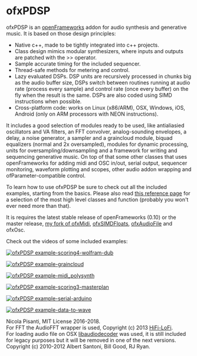 ofxPDSP
==============
ofxPDSP is an [openFrameworks](https://openframeworks.cc/) addon for audio synthesis and generative music. It is based on those design principles:
- Native c++, made to be tightly integrated into c++ projects.
- Class design mimics modular synthesizers, where inputs and outputs are patched with the >> operator.
- Sample accurate timing for the included sequencer.
- Thread-safe methods for metering and control.
- Lazy evaluated DSPs. DSP units are recursively processed in chunks big as the audio buffer size, DSPs switch between routines running at audio rate (process every sample) and control rate (once every buffer) on the fly when the result is the same. DSPs are also coded using SIMD instructions when possible.
- Cross-platform code: works on Linux (x86/ARM), OSX, Windows, iOS, Android (only on ARM processors with NEON instructions).

It includes a good selection of modules ready to be used, like antialiasied oscillators and VA filters, an FFT convolver, analog-sounding envelopes, a delay, a noise generator, a sampler and a graincloud module, biquad equalizers (normal and 2x oversampled), modules for dynamic processing, units for oversampling/downsampling and a framework for writing and sequencing generative music.
On top of that some other classes that uses openFrameworks for adding midi and OSC in/out, serial output, sequencer monitoring, waveform plotting and scopes, other audio addon wrapping and ofParameter-compatible control.

To learn how to use ofxPDSP be sure to check out all the included examples, starting from the basics. Please also read [this reference page](http://npisanti.com/ofxPDSP/md__modules.html) for a selection of the most high level classes and function (probably you won't ever need more than that).

It is requires the latest stable release of openFrameworks (0.10) or the master release, [my fork of ofxMidi](https://github.com/npisanti/ofxMidi), [ofxSIMDFloats](https://github.com/npisanti/ofxSIMDFloats), [ofxAudioFile](https://github.com/npisanti/ofxAudioFile) and ofxOsc.
    
Check out the videos of some included examples:    
    
[![ofxPDSP example-scoring4-wolfram-dub](http://img.youtube.com/vi/0-NXEFEFiE4/0.jpg)](https://www.youtube.com/watch?v=0-NXEFEFiE4 "ofxPDSP example-scoring4-wolfram-dub")

[![ofxPDSP example-graincloud](http://img.youtube.com/vi/t04So5y3hrI/0.jpg)](https://www.youtube.com/watch?v=t04So5y3hrI "ofxPDSP example-graincloud")

[![ofxPDSP example-midi_polysynth](http://img.youtube.com/vi/LvABH2Sdsqw/0.jpg)](https://www.youtube.com/watch?v=LvABH2Sdsqw "ofxPDSP example-midi_polysynth")

[![ofxPDSP example-scoring3-masterplan](http://img.youtube.com/vi/8Rf95kmRJ-g/0.jpg)](https://www.youtube.com/watch?v=8Rf95kmRJ-g "ofxPDSP example-scoring3-masterplan")

[![ofxPDSP example-serial-arduino](http://img.youtube.com/vi/MPi8LDFv7s8/0.jpg)](https://www.youtube.com/watch?v=MPi8LDFv7s8 "ofxPDSP example-serial-arduino")

[![ofxPDSP example-data-to-wave](http://img.youtube.com/vi/oMH_W4b1z5A/0.jpg)](https://www.youtube.com/watch?v=oMH_W4b1z5A "ofxPDSP example-data-to-wave")

Nicola Pisanti, MIT License 2016-2018.   
For FFT the AudioFFT wrapper is used, Copyright (c) 2013 [HiFi-LoFi](https://github.com/HiFi-LoFi).  
For loading audio file on OSX [libaudiodecoder](https://github.com/asantoni/libaudiodecoder) was used, it is still included for legacy purposes but it will be removed in one of the next versions. Copyright (c) 2010-2012 Albert Santoni, Bill Good, RJ Ryan.
